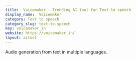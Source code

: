 ```yaml
---
title:  Voicemaker - Trending AI tool for Text to speech
display_name:  Voicemaker
category: Text to speech
category_slug: text-to-speech
key: voicemaker_in
website: https://voicemaker.in/
layout: aitool
---
```


Audio generation from text in multiple languages.
